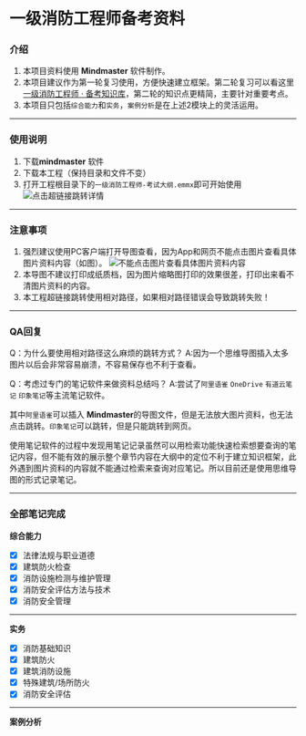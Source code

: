 # 一级消防工程师备考资料

### 介绍

1. 本项目资料使用 **Mindmaster** 软件制作。
1. 本项目建议作为第一轮复习使用，方便快速建立框架。第二轮复习可以看这里 [一级消防工程师 · 备考知识库](https://www.yuque.com/egoistwow/zfdxl5)，第二轮的知识点更精简，主要针对重要考点。
1. 本项目只包括`综合能力`和`实务`，`案例分析`是在上述2模块上的灵活运用。

---

### 使用说明

1.  下载**mindmaster** 软件
2.  下载本工程（保持目录和文件不变）
3.  打开工程根目录下的`一级消防工程师-考试大纲.emmx`即可开始使用
    ![点击超链接跳转详情](https://images.gitee.com/uploads/images/2021/0120/125918_a9702d7f_798093.png "屏幕截图.png")

---

### 注意事项

1. 强烈建议使用PC客户端打开导图查看，因为App和网页不能点击图片查看具体图片资料内容（如图）。
   ![不能点击图片查看具体图片资料内容](https://images.gitee.com/uploads/images/2021/0120/130227_f316822a_798093.png "屏幕截图.png")
1. 本导图不建议打印成纸质档，因为图片缩略图打印的效果很差，打印出来看不清图片资料的内容。
1. 本工程超链接跳转使用相对路径，如果相对路径错误会导致跳转失败！

---

### QA回复

Q：为什么要使用相对路径这么麻烦的跳转方式？
A:因为一个思维导图插入太多图片以后会非常容易崩溃，不容易保存也不利于查看。

Q：考虑过专门的笔记软件来做资料总结吗？
A:尝试了`阿里语雀` `OneDrive` `有道云笔记` `印象笔记`等主流笔记软件。

其中`阿里语雀`可以插入 **Mindmaster**的导图文件，但是无法放大图片资料，也无法点击跳转。`印象笔记`可以跳转，但是只能跳转到网页。

使用笔记软件的过程中发现用笔记记录虽然可以用检索功能快速检索想要查询的笔记内容，但不能有效的展示整个章节内容在大纲中的定位不利于建立知识框架，此外遇到图片资料的内容就不能通过检索来查询对应笔记。所以目前还是使用思维导图的形式记录笔记。

---

### 全部笔记完成

**综合能力**

- [x] 法律法规与职业道德
- [x] 建筑防火检查
- [x] 消防设施检测与维护管理
- [x] 消防安全评估方法与技术
- [x] 消防安全管理

---

**实务**

- [x] 消防基础知识
- [x] 建筑防火
- [x] 建筑消防设施
- [x] 特殊建筑/场所防火
- [x] 消防安全评估

---

**案例分析**